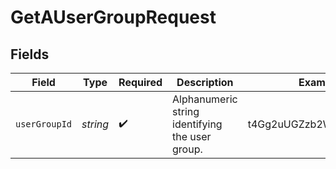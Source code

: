 # GetAUserGroupRequest


## Fields

| Field                                           | Type                                            | Required                                        | Description                                     | Example                                         |
| ----------------------------------------------- | ----------------------------------------------- | ----------------------------------------------- | ----------------------------------------------- | ----------------------------------------------- |
| `userGroupId`                                   | *string*                                        | :heavy_check_mark:                              | Alphanumeric string identifying the user group. | t4Gg2uUGZzb2W9Euo4mo0R                          |